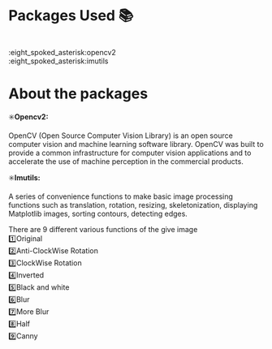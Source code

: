 
# Packages Used :books:
</br>
:eight_spoked_asterisk:opencv2
</br>
:eight_spoked_asterisk:imutils
</br>

# About the packages

:eight_spoked_asterisk:**Opencv2:**

OpenCV (Open Source Computer Vision Library) is an open source computer vision and machine learning software library. OpenCV was built to provide a common infrastructure for computer vision applications and to accelerate the use of machine perception in the commercial products.</br>

:eight_spoked_asterisk:**Imutils:** 

A series of convenience functions to make basic image processing functions such as translation, rotation, resizing, skeletonization, displaying Matplotlib images, sorting contours, detecting edges.</br>

There are 9 different various functions of the give image
</br>:one:Original
</br>:two:Anti-ClockWise Rotation
</br>:three:ClockWise Rotation
</br>:four:Inverted
</br>:five:Black and white
</br>:six:Blur
</br>:seven:More Blur
</br>:eight:Half
</br>:nine:Canny

